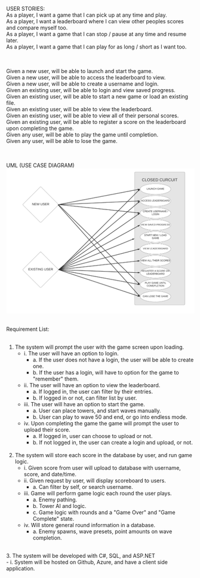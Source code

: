 USER STORIES: <br>
As a player, I want a game that I can pick up at any time and play. <br>
As a player, I want a leaderboard where I can view other peoples scores and compare myself too. <br>
As a player, I want a game that I can stop / pause at any time and resume later.<br>
As a player, I want a game that I can play for as long / short as I want too.<br>

<br><br>
Given a new user, will be able to launch and start the game.<br>
Given a new user, will be able to access the leaderboard to view.<br>
Given a new user, will be able to create a username and login.<br>
Given an existing user, will be able to login and view saved progress.<br>
Given an existing user, will be able to start a new game or load an existing file.<br>
Given an existing user, will be able to view the leaderboard.<br>
Given an existing user, will be able to view all of their personal scores.<br>
Given an existing user, will be able to register a score on the leaderboard upon completing the game.<br>
Given any user, will be able to play the game until completion.<br>
Given any user, will be able to lose the game.<br>
<br><br>

UML (USE CASE DIAGRAM)
![UML DIAGRAM](Use-CaseDiagram.jpeg)
<br><br>

Requirement List:<br>
<br>
1. The system will prompt the user with the game screen upon loading.<br>
   - i. The user will have an option to login.<br>
     - a. If the user does not have a login, the user will be able to create one.<br>
     - b. If the user has a login, will have to option for the game to "remember" them.<br>
   - ii. The user will have an option to view the leaderboard.<br>
     - a. If logged in, the user can filter by their entries.<br>
     - b. If logged in or not, can filter list by user.<br>
   - iii. The user will have an option to start the game.<br>
     - a. User can place towers, and start waves manually.<br>
     - b. User can play to wave 50 and end, or go into endless mode.<br>
   - iv. Upon completing the game the game will prompt the user to upload their score.<br>
     - a. If logged in, user can choose to upload or not.<br>
     - b. If not logged in, the user can create a login and upload, or not.<br>
      <br>
2. The system will store each score in the database by user, and run game logic.<br>
   - i. Given score from user will upload to database with username, score, and date/time.<br>
   - ii. Given request by user, will display scoreboard to users.<br>
     - a. Can filter by self, or search username.<br>
   - iii. Game will perform game logic each round the user plays.<br>
     - a. Enemy pathing.<br>
     - b. Tower AI and logic.<br>
     - c. Game logic with rounds and a "Game Over" and "Game Complete" state.<br>
   - iv. Will store general round information in a database.<br>
     - a. Enemy spawns, wave presets, point amounts on wave completion.<br>
 <br>
3. The system will be developed with C#, SQL, and ASP.NET<br>   
   - i. System will be hosted on Github, Azure, and have a client side application.<br>
   <br>
   <br>
